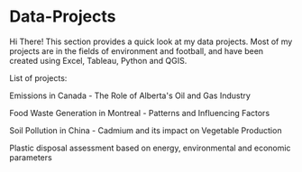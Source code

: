 # Data-Projects
 Hi There! This section provides a quick look at my data projects.
 Most of my projects are in the fields of environment and football, and have been created using Excel, Tableau, Python and QGIS.

List of projects:

Emissions in Canada - The Role of Alberta's Oil and Gas Industry

Food Waste Generation in Montreal - Patterns and Influencing Factors

Soil Pollution in China - Cadmium and its impact on Vegetable Production

Plastic disposal assessment based on energy, environmental and economic parameters
